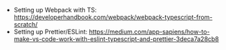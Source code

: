 - Setting up Webpack with TS: https://developerhandbook.com/webpack/webpack-typescript-from-scratch/
- Setting up Prettier/ESLint: https://medium.com/app-sapiens/how-to-make-vs-code-work-with-eslint-typescript-and-prettier-3deca7a28cb8
